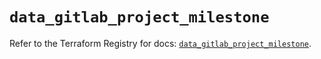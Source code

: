 # `data_gitlab_project_milestone`

Refer to the Terraform Registry for docs: [`data_gitlab_project_milestone`](https://registry.terraform.io/providers/gitlabhq/gitlab/16.9.1/docs/data-sources/project_milestone).
